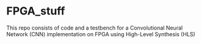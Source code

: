 # FPGA_stuff
 This repo consists of code and a testbench for a Convolutional Neural Network (CNN) implementation on FPGA using High-Level Synthesis (HLS)
